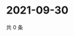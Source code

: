 # 2021-09-30

共 0 条

<!-- BEGIN WEIBO -->
<!-- 最后更新时间 Thu Sep 30 2021 05:00:45 GMT+0800 (China Standard Time) -->

<!-- END WEIBO -->

